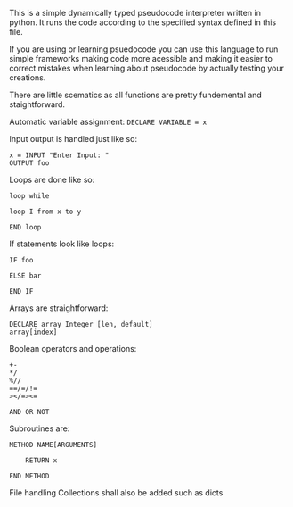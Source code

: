 
This is a simple dynamically typed pseudocode interpreter written in python. It runs the code according to the specified syntax defined in this file.

If you are using or learning psuedocode you can use this language to run simple frameworks making code more acessible and making it easier to correct mistakes when learning about pseudocode by actually testing your creations.

There are little scematics as all functions are pretty fundemental and staightforward.

Automatic variable assignment:
```DECLARE VARIABLE = x```

Input output is handled just like so:
```
x = INPUT "Enter Input: "
OUTPUT foo
```

Loops are done like so:
```
loop while

loop I from x to y

END loop
```

If statements look like loops:
```
IF foo

ELSE bar

END IF
```

Arrays are straightforward:
```
DECLARE array Integer [len, default]
array[index]
```

Boolean operators and operations:
```
+-
*/
%//
==/=/!=
></=><=

AND OR NOT
```

Subroutines are:
```
METHOD NAME[ARGUMENTS]
    
    RETURN x

END METHOD
```

File handling
Collections shall also be added such as dicts


